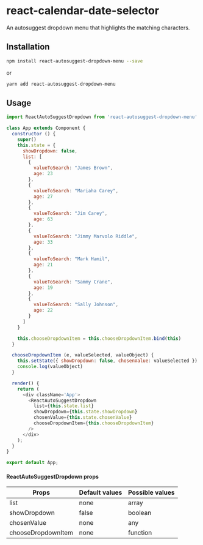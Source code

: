# react-calendar-date-selector

An autosuggest dropdown menu that highlights the matching characters.

## Installation

  ```bash
  npm install react-autosuggest-dropdown-menu --save
  ```
  or
  ```bash
  yarn add react-autosuggest-dropdown-menu
  ```

## Usage

```js
import ReactAutoSuggestDropdown from 'react-autosuggest-dropdown-menu'

class App extends Component {
  constructor () {
    super()
    this.state = {
      showDropdown: false,
      list: [
        {
          valueToSearch: "James Brown",
          age: 23
        },
        {
          valueToSearch: "Mariaha Carey",
          age: 27
        },
        {
          valueToSearch: "Jim Carey",
          age: 63
        },
        {
          valueToSearch: "Jimmy Marvolo Riddle",
          age: 33
        },
        {
          valueToSearch: "Mark Hamil",
          age: 21
        },
        {
          valueToSearch: "Sammy Crane",
          age: 19
        },
        {
          valueToSearch: "Sally Johnson",
          age: 22
        }
      ]
    }

    this.chooseDropdownItem = this.chooseDropdownItem.bind(this)
  }

  chooseDropdownItem (e, valueSelected, valueObject) {
    this.setState({ showDropdown: false, chosenValue: valueSelected })
    console.log(valueObject)
  }

  render() {
    return (
      <div className='App'>
        <ReactAutoSuggestDropdown 
          list={this.state.list} 
          showDropdown={this.state.showDropdown} 
          chosenValue={this.state.chosenValue} 
          chooseDropdownItem={this.chooseDropdownItem} 
        />
      </div>
    );
  }
}

export default App;
```

#### ReactAutoSuggestDropdown props

| Props              | Default values | Possible values                          |
| -------------------| --------------| ------------------------------------------|
| list               | none          | array                                     |
| showDropdown       | false         | boolean                                   |
| chosenValue        | none          | any                                       |
| chooseDropdownItem | none          | function                                  |